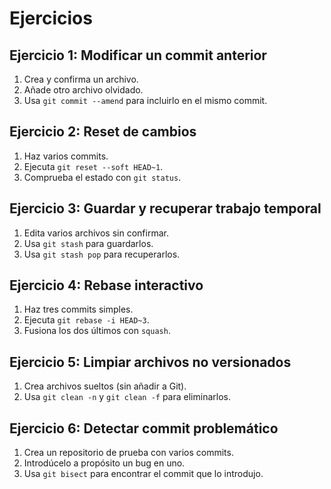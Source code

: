 # Ejercicios

## Ejercicio 1: Modificar un commit anterior

1. Crea y confirma un archivo.
2. Añade otro archivo olvidado.
3. Usa `git commit --amend` para incluirlo en el mismo commit.

## Ejercicio 2: Reset de cambios

1. Haz varios commits.
2. Ejecuta `git reset --soft HEAD~1`.
3. Comprueba el estado con `git status`.

## Ejercicio 3: Guardar y recuperar trabajo temporal

1. Edita varios archivos sin confirmar.
2. Usa `git stash` para guardarlos.
3. Usa `git stash pop` para recuperarlos.

## Ejercicio 4: Rebase interactivo

1. Haz tres commits simples.
2. Ejecuta `git rebase -i HEAD~3`.
3. Fusiona los dos últimos con `squash`.

## Ejercicio 5: Limpiar archivos no versionados

1. Crea archivos sueltos (sin añadir a Git).
2. Usa `git clean -n` y `git clean -f` para eliminarlos.

## Ejercicio 6: Detectar commit problemático

1. Crea un repositorio de prueba con varios commits.
2. Introdúcelo a propósito un bug en uno.
3. Usa `git bisect` para encontrar el commit que lo introdujo.
